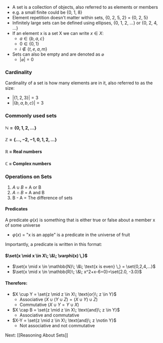 - A set is a collection of objects, also referred to as elements or members
- e.g. a small finite could be {0, 1, 8}
- Element repetition doesn't matter within sets, {0, 2, 5, 2} = {0, 2, 5}
- Infinitely large sets can be defined using ellipses, {0, 1, 2, ...} or {0, 2, 4, ...}
- If an element x is a set X we can write $x \in X$:
	- $a \in \{b,a,c\}$
	- $0 \in \{0,1\}$
	- $i \notin \{t,e,a,m\}$
- Sets can also be empty and are denoted as $\varnothing$
	- $|\varnothing|=0$
### Cardinality
Cardinality of a set is how many elements are in it, also referred to as the size:
- $|\{1,2,3\}| = 3$
- $|\{b,a,b,c\}| = 3$

### Commonly used sets
#### $\mathbb{N} = \{0,1,2,...\}$
#### $\mathbb{Z} = \{...,-2,-1,0,1,2,...\}$
#### $\mathbb{R}$ = Real numbers
#### $\mathbb{C}$ = Complex numbers

### Operations on Sets

1. $A \cup B$ = A or B
2. $A \cap B$ = A and B
3. B - A = The difference of sets

#### Predicates
A predicate $\varphi(x)$ is something that is either true or false about a member x of some universe
- $\varphi(x)$ = "x is an apple" is a predicate in the universe of fruit

Importantly, a predicate is written in this format:
#### $\set{x \mid x \in X\; \&\; \varphi(x) \,}$
- $\set{x \mid x \in \mathbb{N}\; \&\; \text{x is even} \,} = \set{0,2,4,...}$
- $\set{x \mid x \in \mathbb{R}\; \&\; x^2+x-6=0}=\set{2.0, -3.0}$

#### Therefore:
- $X \cup Y = \set{z \mid z \in X\; \text{or}\; z \in Y}$
	- Associative ($X \cup (Y \cup Z) = (X\cup Y)\cup Z$)
	- Commutative ($X\cup Y=Y\cup X$)
- $X \cap B = \set{z \mid z \in X\; \text{and}\; z \in Y}$
	- Associative and commutative
- $X-Y = \set{z \mid z \in X\; \text{and}\; z \notin Y}$
	- Not associative and not commutative


Next: [[Reasoning About Sets]]